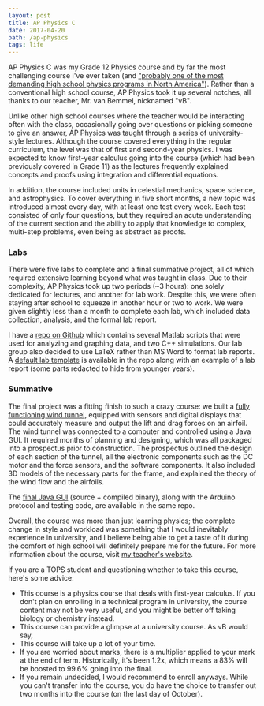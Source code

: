 ```yaml
---
layout: post
title: AP Physics C
date: 2017-04-20
path: /ap-physics
tags: life
---
```


AP Physics C was my Grade 12 Physics course and by far the most challenging course I've ever taken (and ["probably one of the most demanding high school physics programs in North America"](http://www.hmvb.org/apc.htm)). Rather than a conventional high school course, AP Physics took it up several notches, all thanks to our teacher, Mr. van Bemmel, nicknamed "vB".

Unlike other high school courses where the teacher would be interacting often with the class, occasionally going over questions or picking someone to give an answer, AP Physics was taught through a series of university-style lectures. Although the course covered everything in the regular curriculum, the level was that of first and second-year physics. I was expected to know first-year calculus going into the course (which had been previously covered in Grade 11) as the lectures frequently explained concepts and proofs using integration and differential equations.

In addition, the course included units in celestial mechanics, space science, and astrophysics. To cover everything in five short months, a new topic was introduced almost every day, with at least one test every week. Each test consisted of only four questions, but they required an acute understanding of the current section and the ability to apply that knowledge to complex, multi-step problems, even being as abstract as proofs.

### Labs

There were five labs to complete and a final summative project, all of which required extensive learning beyond what was taught in class. Due to their complexity, AP Physics took up two periods (~3 hours): one solely dedicated for lectures, and another for lab work. Despite this, we were often staying after school to squeeze in another hour or two to work. We were given slightly less than a month to complete each lab, which included data collection, analysis, and the formal lab report.

I have a [repo on Github](https://github.com/MichaelKim/AP-Physics/) which contains several Matlab scripts that were used for analyzing and graphing data, and two C++ simulations. Our lab group also decided to use LaTeX rather than MS Word to format lab reports. A [default lab template](https://github.com/MichaelKim/AP-Physics/blob/master/Lab%20Report%20Template.tex) is available in the repo along with an example of a lab report (some parts redacted to hide from younger years).

### Summative

The final project was a fitting finish to such a crazy course: we built a [fully functioning wind tunnel](/project/1315-mh-wind-tunnel), equipped with sensors and digital displays that could accurately measure and output the lift and drag forces on an airfoil. The wind tunnel was connected to a computer and controlled using a Java GUI. It required months of planning and designing, which was all packaged into a prospectus prior to construction. The prospectus outlined the design of each section of the tunnel, all the electronic components such as the DC motor and the force sensors, and the software components. It also included 3D models of the necessary parts for the frame, and explained the theory of the wind flow and the airfoils.

The [final Java GUI](https://github.com/MichaelKim/AP-Physics/tree/master/Summative) (source + compiled binary), along with the Arduino protocol and testing code, are available in the same repo.

Overall, the course was more than just learning physics; the complete change in style and workload was something that I would inevitably experience in university, and I believe being able to get a taste of it during the comfort of high school will definitely prepare me for the future. For more information about the course, visit [my teacher's website](http://www.hmvb.org/).

If you are a TOPS student and questioning whether to take this course, here's some advice:

- This course is a physics course that deals with first-year calculus. If you don't plan on enrolling in a technical program in university, the course content may not be very useful, and you might be better off taking biology or chemistry instead.
- This course can provide a glimpse at a university course. As vB would say,
- This course will take up a lot of your time.
- If you are worried about marks, there is a multiplier applied to your mark at the end of term. Historically, it's been 1.2x, which means a 83% will be boosted to 99.6% going into the final.
- If you remain undecided, I would recommend to enroll anyways. While you can't transfer into the course, you do have the choice to transfer out two months into the course (on the last day of October).
